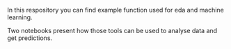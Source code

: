 In this respository you can find example function used for eda and machine learning.

Two notebooks present how those tools can be used to analyse data and get predictions.



